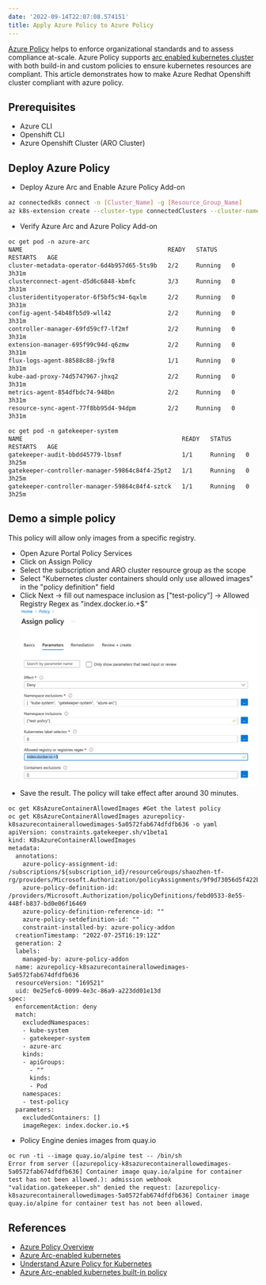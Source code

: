 ```yaml
---
date: '2022-09-14T22:07:08.574151'
title: Apply Azure Policy to Azure Policy
---
```


[Azure Policy](https://docs.microsoft.com/en-us/azure/governance/policy/overview) helps to enforce organizational standards and to assess compliance at-scale. Azure Policy supports [arc enabled kubernetes cluster](https://docs.microsoft.com/en-us/azure/azure-arc/kubernetes/overview) with both build-in and custom policies to ensure kubernetes resources are compliant. This article demonstrates how to make Azure Redhat Openshift cluster compliant with azure policy.

## Prerequisites

* Azure CLI
* Openshift CLI
* Azure Openshift Cluster (ARO Cluster)

## Deploy Azure Policy


* Deploy Azure Arc and Enable Azure Policy Add-on

```bash
az connectedk8s connect -n [Cluster_Name] -g [Resource_Group_Name]
az k8s-extension create --cluster-type connectedClusters --cluster-name [Cluster_Name] --resource-group [Resource_Group_Name] --extension-type Microsoft.PolicyInsights --name azurepolicy
```

* Verify Azure Arc and Azure Policy Add-on

```
oc get pod -n azure-arc
NAME                                         READY   STATUS    RESTARTS   AGE
cluster-metadata-operator-6d4b957d65-5ts9b   2/2     Running   0          3h31m
clusterconnect-agent-d5d6c6848-kbmfc         3/3     Running   0          3h31m
clusteridentityoperator-6f5bf5c94-6qxlm      2/2     Running   0          3h31m
config-agent-54b48fb5d9-wll42                2/2     Running   0          3h31m
controller-manager-69fd59cf7-lf2mf           2/2     Running   0          3h31m
extension-manager-695f99c94d-q6zmw           2/2     Running   0          3h31m
flux-logs-agent-88588c88-j9xf8               1/1     Running   0          3h31m
kube-aad-proxy-74d5747967-jhxq2              2/2     Running   0          3h31m
metrics-agent-854dfbdc74-948bn               2/2     Running   0          3h31m
resource-sync-agent-77f8bb95d4-94dpm         2/2     Running   0          3h31m
```

```
oc get pod -n gatekeeper-system
NAME                                             READY   STATUS    RESTARTS   AGE
gatekeeper-audit-bbdd45779-lbsmf                 1/1     Running   0          3h25m
gatekeeper-controller-manager-59864c84f4-25pt2   1/1     Running   0          3h25m
gatekeeper-controller-manager-59864c84f4-sztck   1/1     Running   0          3h25m
```

## Demo a simple policy

This policy will allow only images from a specific registry.

* Open Azure Portal Policy Services
* Click on Assign Policy
* Select the subscription and ARO cluster resource group as the scope
* Select "Kubernetes cluster containers should only use allowed images" in the "policy definition" field
* Click Next -> fill out namespace inclusion as ["test-policy"] -> Allowed Registry Regex as "index.docker.io.+$"
![policy_assignment](./images/policy_assignment.png)
* Save the result. The policy will take effect after around 30 minutes.

```
oc get K8sAzureContainerAllowedImages #Get the latest policy
oc get K8sAzureContainerAllowedImages azurepolicy-k8sazurecontainerallowedimages-5a0572fab674dfdfb636 -o yaml
apiVersion: constraints.gatekeeper.sh/v1beta1
kind: K8sAzureContainerAllowedImages
metadata:
  annotations:
    azure-policy-assignment-id: /subscriptions/${subscription_id}/resourceGroups/shaozhen-tf-rg/providers/Microsoft.Authorization/policyAssignments/9f9d73056d5f422bb3bbbc5f
    azure-policy-definition-id: /providers/Microsoft.Authorization/policyDefinitions/febd0533-8e55-448f-b837-bd0e06f16469
    azure-policy-definition-reference-id: ""
    azure-policy-setdefinition-id: ""
    constraint-installed-by: azure-policy-addon
  creationTimestamp: "2022-07-25T16:19:12Z"
  generation: 2
  labels:
    managed-by: azure-policy-addon
  name: azurepolicy-k8sazurecontainerallowedimages-5a0572fab674dfdfb636
  resourceVersion: "169521"
  uid: 0e25efc6-0099-4e3c-86a9-a223dd01e13d
spec:
  enforcementAction: deny
  match:
    excludedNamespaces:
    - kube-system
    - gatekeeper-system
    - azure-arc
    kinds:
    - apiGroups:
      - ""
      kinds:
      - Pod
    namespaces:
    - test-policy
  parameters:
    excludedContainers: []
    imageRegex: index.docker.io.+$
```
* Policy Engine denies images from quay.io

```
oc run -ti --image quay.io/alpine test -- /bin/sh
Error from server ([azurepolicy-k8sazurecontainerallowedimages-5a0572fab674dfdfb636] Container image quay.io/alpine for container test has not been allowed.): admission webhook "validation.gatekeeper.sh" denied the request: [azurepolicy-k8sazurecontainerallowedimages-5a0572fab674dfdfb636] Container image quay.io/alpine for container test has not been allowed.
```

## References

* [Azure Policy Overview](https://docs.microsoft.com/en-us/azure/governance/policy/overview)
* [Azure Arc-enabled kubernetes](https://docs.microsoft.com/en-us/azure/azure-arc/kubernetes/overview)
* [Understand Azure Policy for Kubernetes](https://docs.microsoft.com/en-us/azure/governance/policy/concepts/policy-for-kubernetes)
* [Azure Arc-enabled kubernetes built-in policy](https://docs.microsoft.com/en-us/azure/azure-arc/kubernetes/policy-reference)

